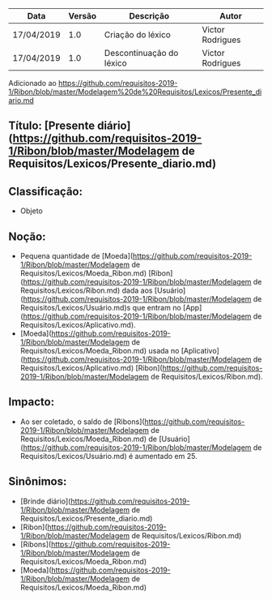| Data | Versão | Descrição | Autor |
|---|---|---|---|
| 17/04/2019 | 1.0 | Criação do léxico  | Victor Rodrigues |
| 17/04/2019 | 1.0 | Descontinuação do léxico  | Victor Rodrigues |

Adicionado ao https://github.com/requisitos-2019-1/Ribon/blob/master/Modelagem%20de%20Requisitos/Lexicos/Presente_diario.md

## Título: [Presente diário](https://github.com/requisitos-2019-1/Ribon/blob/master/Modelagem de Requisitos/Lexicos/Presente_diario.md)

## Classificação:

- Objeto

## Noção:

- Pequena quantidade de [Moeda](https://github.com/requisitos-2019-1/Ribon/blob/master/Modelagem de Requisitos/Lexicos/Moeda_Ribon.md) [Ribon](https://github.com/requisitos-2019-1/Ribon/blob/master/Modelagem de Requisitos/Lexicos/Ribon.md) dada aos [Usuário](https://github.com/requisitos-2019-1/Ribon/blob/master/Modelagem de Requisitos/Lexicos/Usuário.md)s que entram no [App](https://github.com/requisitos-2019-1/Ribon/blob/master/Modelagem de Requisitos/Lexicos/Aplicativo.md).
- [Moeda](https://github.com/requisitos-2019-1/Ribon/blob/master/Modelagem de Requisitos/Lexicos/Moeda_Ribon.md) usada no [Aplicativo](https://github.com/requisitos-2019-1/Ribon/blob/master/Modelagem de Requisitos/Lexicos/Aplicativo.md) [Ribon](https://github.com/requisitos-2019-1/Ribon/blob/master/Modelagem de Requisitos/Lexicos/Ribon.md).

## Impacto:

- Ao ser coletado, o saldo de [Ribons](https://github.com/requisitos-2019-1/Ribon/blob/master/Modelagem de Requisitos/Lexicos/Moeda_Ribon.md) de [Usuário](https://github.com/requisitos-2019-1/Ribon/blob/master/Modelagem de Requisitos/Lexicos/Usuário.md) é aumentado em 25.

## Sinônimos:

- [Brinde diário](https://github.com/requisitos-2019-1/Ribon/blob/master/Modelagem de Requisitos/Lexicos/Presente_diario.md)
- [Ribon](https://github.com/requisitos-2019-1/Ribon/blob/master/Modelagem de Requisitos/Lexicos/Ribon.md)
- [Ribons](https://github.com/requisitos-2019-1/Ribon/blob/master/Modelagem de Requisitos/Lexicos/Moeda_Ribon.md)
- [Moeda](https://github.com/requisitos-2019-1/Ribon/blob/master/Modelagem de Requisitos/Lexicos/Moeda_Ribon.md)
